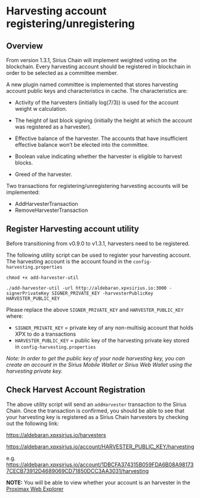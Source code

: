 # Harvesting account registering/unregistering

## Overview

From version 1.3.1, Sirius Chain will implement weighted voting on the blockchain.  Every harvesting account should be registered in blockchain in order to be selected as a committee member.

A new plugin named committee is implemented that stores harvesting account public keys and characteristics in cache. The characteristics are:

- Activity of the harvesters (initially log(7/3)) is used for the account weight w calculation.

- The height of last block signing (initially the height at which the account was registered as a harvester).

- Effective balance of the harvester. The accounts that have insufficient effective balance won’t be elected into the committee.

- Boolean value indicating whether the harvester is eligible to harvest blocks.

- Greed of the harvester.


Two transactions for registering/unregistering harvesting accounts will be implemented:
- AddHarvesterTransaction
- RemoveHarvesterTransaction

## Register Harvesting account utility

Before transitioning from v0.9.0 to v1.3.1, harvesters need to be registered.

The following utility script can be used to register your harvesting account.  The harvesting account is the account found in the `config-harvesting.properties`

```
chmod +x add-harvester-util

./add-harvester-util -url http://aldebaran.xpxsirius.io:3000 -signerPrivateKey SIGNER_PRIVATE_KEY -harvesterPublicKey HARVESTER_PUBLIC_KEY

```
Please replace the above `SIGNER_PRIVATE_KEY` and `HARVESTER_PUBLIC_KEY` where:

- `SIGNER_PRIVATE_KEY` = private key of any non-multisig account that holds XPX to do a transactions
- `HARVESTER_PUBLIC_KEY` = public key of the harvesting private key stored in `config-harvesting.properties`



<i> Note: In order to get the public key of your node harvesting key, you can create an account in the Sirius Mobile Wallet or Sirius Web Wallet using the harvesting private key.</i>

## Check Harvest Account Registration

The above utility script will send an `addHarvester` transaction to the Sirius Chain.  Once the transaction is confirmed, you should be able to see that your harvesting key is registered as a Sirius Chain harvesters by checking out the following link:

https://aldebaran.xpxsirius.io/harvesters

https://aldebaran.xpxsirius.io/account/HARVESTER_PUBLIC_KEY/harvesting

e.g.
https://aldebaran.xpxsirius.io/account/1DBCFA374315B059FDA6B08A981737CECB73912D4689069CD71850DCC3AA3031/harvesting

**NOTE:** You will be able to view whether your account is an harvester in the [Proximax Web Explorer](https://explorer.xpxsirius.io)
